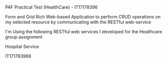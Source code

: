 PAF Practical Test (HealthCare) - IT17178396

Form and Grid Rich Web-based Application to perform CRUD operations on my selected resource by communicating with the RESTful web-service

I'm Using the following RESTful web services I developed for the Healthcare group assignment


Hospital Service


IT171783966
